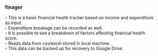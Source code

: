 <h3>finager</h3>
- This is a basic financial health tracker based on income and expenditure as input.<br>
- Expenditure breakage can be recorded as well. <br>
- It is possible to see a breakdown of factors affecting financial health score. <br>
- Reads data from csv/excel stored in local machine.<br>
- This data can be backed up for recovery to Google Drive.
